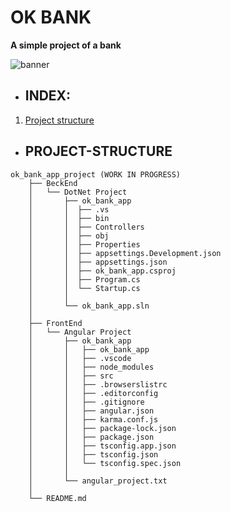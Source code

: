 # OK BANK

**A simple project of a bank**

![banner](https://img.lovepik.com/background/20211021/large/lovepik-blue-banner-background-image_500452484.jpg)

- ## INDEX:

1. [Project structure](#project-structure)

- ## PROJECT-STRUCTURE

```
ok_bank_app_project (WORK IN PROGRESS)
    ├── BeckEnd
    │   └── DotNet Project
    │       ├── ok_bank_app
    │       │  ├── .vs
    │       │  ├── bin
    │       │  ├── Controllers
    │       │  ├── obj
    │       │  ├── Properties
    │       │  ├── appsettings.Development.json
    │       │  ├── appsettings.json
    │       │  ├── ok_bank_app.csproj
    │       │  ├── Program.cs    
    │       │  └── Startup.cs
    │       │   
    │       └── ok_bank_app.sln
    │            
    ├── FrontEnd
    │   └── Angular Project
    │       ├── ok_bank_app
    │       │   ├── ok_bank_app
    │       │   ├── .vscode
    │       │   ├── node_modules
    │       │   ├── src
    │       │   ├── .browserslistrc
    │       │   ├── .editorconfig
    │       │   ├── .gitignore
    │       │   ├── angular.json
    │       │   ├── karma.conf.js
    │       │   ├── package-lock.json
    │       │   ├── package.json
    │       │   ├── tsconfig.app.json
    │       │   ├── tsconfig.json
    │       │   └── tsconfig.spec.json
    │       │   
    │       └── angular_project.txt
    │
    └── README.md

```